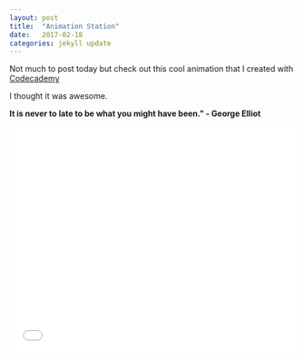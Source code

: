 ```yaml
---
layout: post
title:  "Animation Station"
date:   2017-02-18
categories: jekyll update
---
```

Not much to post today but check out this cool animation that I created with <a href="https://www.codecademy.com/learn" target="_blank">Codecademy</a>

I thought it was awesome.

<b>It is never to late to be what you might have been." - George Elliot</b>

<iframe height='400' scrolling='no' title='Animate Name' src='//codepen.io/stevenmox/embed/VPJJbY/?height=600&theme-id=dark&default-tab=result&embed-version=2' frameborder='no' allowtransparency='true' allowfullscreen='true' style='width:100%;'>See the Pen <a href='http://codepen.io/stevenmox/pen/VPJJbY/'>Animate Name</a> by Steven Moxley (<a href='http://codepen.io/stevenmox'>@stevenmox</a>) on <a href='http://codepen.io'>CodePen</a>.
</iframe>
